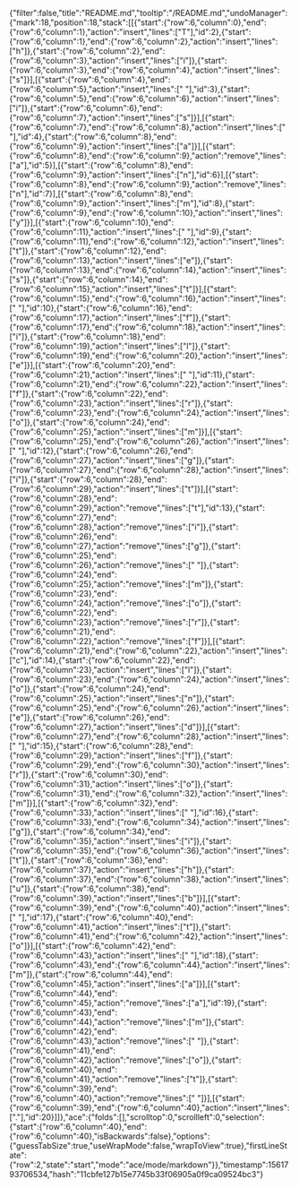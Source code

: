 {"filter":false,"title":"README.md","tooltip":"/README.md","undoManager":{"mark":18,"position":18,"stack":[[{"start":{"row":6,"column":0},"end":{"row":6,"column":1},"action":"insert","lines":["T"],"id":2},{"start":{"row":6,"column":1},"end":{"row":6,"column":2},"action":"insert","lines":["h"]},{"start":{"row":6,"column":2},"end":{"row":6,"column":3},"action":"insert","lines":["i"]},{"start":{"row":6,"column":3},"end":{"row":6,"column":4},"action":"insert","lines":["s"]}],[{"start":{"row":6,"column":4},"end":{"row":6,"column":5},"action":"insert","lines":[" "],"id":3},{"start":{"row":6,"column":5},"end":{"row":6,"column":6},"action":"insert","lines":["i"]},{"start":{"row":6,"column":6},"end":{"row":6,"column":7},"action":"insert","lines":["s"]}],[{"start":{"row":6,"column":7},"end":{"row":6,"column":8},"action":"insert","lines":[" "],"id":4},{"start":{"row":6,"column":8},"end":{"row":6,"column":9},"action":"insert","lines":["a"]}],[{"start":{"row":6,"column":8},"end":{"row":6,"column":9},"action":"remove","lines":["a"],"id":5}],[{"start":{"row":6,"column":8},"end":{"row":6,"column":9},"action":"insert","lines":["n"],"id":6}],[{"start":{"row":6,"column":8},"end":{"row":6,"column":9},"action":"remove","lines":["n"],"id":7}],[{"start":{"row":6,"column":8},"end":{"row":6,"column":9},"action":"insert","lines":["m"],"id":8},{"start":{"row":6,"column":9},"end":{"row":6,"column":10},"action":"insert","lines":["y"]}],[{"start":{"row":6,"column":10},"end":{"row":6,"column":11},"action":"insert","lines":[" "],"id":9},{"start":{"row":6,"column":11},"end":{"row":6,"column":12},"action":"insert","lines":["t"]},{"start":{"row":6,"column":12},"end":{"row":6,"column":13},"action":"insert","lines":["e"]},{"start":{"row":6,"column":13},"end":{"row":6,"column":14},"action":"insert","lines":["s"]},{"start":{"row":6,"column":14},"end":{"row":6,"column":15},"action":"insert","lines":["t"]}],[{"start":{"row":6,"column":15},"end":{"row":6,"column":16},"action":"insert","lines":[" "],"id":10},{"start":{"row":6,"column":16},"end":{"row":6,"column":17},"action":"insert","lines":["f"]},{"start":{"row":6,"column":17},"end":{"row":6,"column":18},"action":"insert","lines":["i"]},{"start":{"row":6,"column":18},"end":{"row":6,"column":19},"action":"insert","lines":["l"]},{"start":{"row":6,"column":19},"end":{"row":6,"column":20},"action":"insert","lines":["e"]}],[{"start":{"row":6,"column":20},"end":{"row":6,"column":21},"action":"insert","lines":[" "],"id":11},{"start":{"row":6,"column":21},"end":{"row":6,"column":22},"action":"insert","lines":["f"]},{"start":{"row":6,"column":22},"end":{"row":6,"column":23},"action":"insert","lines":["r"]},{"start":{"row":6,"column":23},"end":{"row":6,"column":24},"action":"insert","lines":["o"]},{"start":{"row":6,"column":24},"end":{"row":6,"column":25},"action":"insert","lines":["m"]}],[{"start":{"row":6,"column":25},"end":{"row":6,"column":26},"action":"insert","lines":[" "],"id":12},{"start":{"row":6,"column":26},"end":{"row":6,"column":27},"action":"insert","lines":["g"]},{"start":{"row":6,"column":27},"end":{"row":6,"column":28},"action":"insert","lines":["i"]},{"start":{"row":6,"column":28},"end":{"row":6,"column":29},"action":"insert","lines":["t"]}],[{"start":{"row":6,"column":28},"end":{"row":6,"column":29},"action":"remove","lines":["t"],"id":13},{"start":{"row":6,"column":27},"end":{"row":6,"column":28},"action":"remove","lines":["i"]},{"start":{"row":6,"column":26},"end":{"row":6,"column":27},"action":"remove","lines":["g"]},{"start":{"row":6,"column":25},"end":{"row":6,"column":26},"action":"remove","lines":[" "]},{"start":{"row":6,"column":24},"end":{"row":6,"column":25},"action":"remove","lines":["m"]},{"start":{"row":6,"column":23},"end":{"row":6,"column":24},"action":"remove","lines":["o"]},{"start":{"row":6,"column":22},"end":{"row":6,"column":23},"action":"remove","lines":["r"]},{"start":{"row":6,"column":21},"end":{"row":6,"column":22},"action":"remove","lines":["f"]}],[{"start":{"row":6,"column":21},"end":{"row":6,"column":22},"action":"insert","lines":["c"],"id":14},{"start":{"row":6,"column":22},"end":{"row":6,"column":23},"action":"insert","lines":["l"]},{"start":{"row":6,"column":23},"end":{"row":6,"column":24},"action":"insert","lines":["o"]},{"start":{"row":6,"column":24},"end":{"row":6,"column":25},"action":"insert","lines":["n"]},{"start":{"row":6,"column":25},"end":{"row":6,"column":26},"action":"insert","lines":["e"]},{"start":{"row":6,"column":26},"end":{"row":6,"column":27},"action":"insert","lines":["d"]}],[{"start":{"row":6,"column":27},"end":{"row":6,"column":28},"action":"insert","lines":[" "],"id":15},{"start":{"row":6,"column":28},"end":{"row":6,"column":29},"action":"insert","lines":["f"]},{"start":{"row":6,"column":29},"end":{"row":6,"column":30},"action":"insert","lines":["r"]},{"start":{"row":6,"column":30},"end":{"row":6,"column":31},"action":"insert","lines":["o"]},{"start":{"row":6,"column":31},"end":{"row":6,"column":32},"action":"insert","lines":["m"]}],[{"start":{"row":6,"column":32},"end":{"row":6,"column":33},"action":"insert","lines":[" "],"id":16},{"start":{"row":6,"column":33},"end":{"row":6,"column":34},"action":"insert","lines":["g"]},{"start":{"row":6,"column":34},"end":{"row":6,"column":35},"action":"insert","lines":["i"]},{"start":{"row":6,"column":35},"end":{"row":6,"column":36},"action":"insert","lines":["t"]},{"start":{"row":6,"column":36},"end":{"row":6,"column":37},"action":"insert","lines":["h"]},{"start":{"row":6,"column":37},"end":{"row":6,"column":38},"action":"insert","lines":["u"]},{"start":{"row":6,"column":38},"end":{"row":6,"column":39},"action":"insert","lines":["b"]}],[{"start":{"row":6,"column":39},"end":{"row":6,"column":40},"action":"insert","lines":[" "],"id":17},{"start":{"row":6,"column":40},"end":{"row":6,"column":41},"action":"insert","lines":["t"]},{"start":{"row":6,"column":41},"end":{"row":6,"column":42},"action":"insert","lines":["o"]}],[{"start":{"row":6,"column":42},"end":{"row":6,"column":43},"action":"insert","lines":[" "],"id":18},{"start":{"row":6,"column":43},"end":{"row":6,"column":44},"action":"insert","lines":["m"]},{"start":{"row":6,"column":44},"end":{"row":6,"column":45},"action":"insert","lines":["a"]}],[{"start":{"row":6,"column":44},"end":{"row":6,"column":45},"action":"remove","lines":["a"],"id":19},{"start":{"row":6,"column":43},"end":{"row":6,"column":44},"action":"remove","lines":["m"]},{"start":{"row":6,"column":42},"end":{"row":6,"column":43},"action":"remove","lines":[" "]},{"start":{"row":6,"column":41},"end":{"row":6,"column":42},"action":"remove","lines":["o"]},{"start":{"row":6,"column":40},"end":{"row":6,"column":41},"action":"remove","lines":["t"]},{"start":{"row":6,"column":39},"end":{"row":6,"column":40},"action":"remove","lines":[" "]}],[{"start":{"row":6,"column":39},"end":{"row":6,"column":40},"action":"insert","lines":["."],"id":20}]]},"ace":{"folds":[],"scrolltop":0,"scrollleft":0,"selection":{"start":{"row":6,"column":40},"end":{"row":6,"column":40},"isBackwards":false},"options":{"guessTabSize":true,"useWrapMode":false,"wrapToView":true},"firstLineState":{"row":2,"state":"start","mode":"ace/mode/markdown"}},"timestamp":1561793706534,"hash":"11cbfe127b15e7745b33f06905a0f9ca09524bc3"}